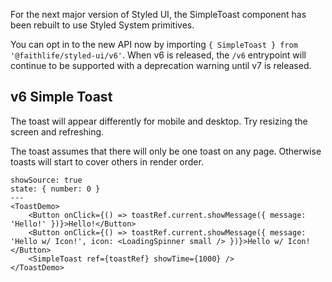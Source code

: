 For the next major version of Styled UI, the SimpleToast component has been rebuilt to use Styled System primitives.

You can opt in to the new API now by importing `{ SimpleToast } from '@faithlife/styled-ui/v6'`. When v6 is released, the `/v6` entrypoint will continue to be supported with a deprecation warning until v7 is released.

## v6 Simple Toast

The toast will appear differently for mobile and desktop. Try resizing the screen and refreshing.

The toast assumes that there will only be one toast on any page. Otherwise toasts will start to cover others in render order.

```react
showSource: true
state: { number: 0 }
---
<ToastDemo>
	<Button onClick={() => toastRef.current.showMessage({ message: 'Hello!' })}>Hello!</Button>
	<Button onClick={() => toastRef.current.showMessage({ message: 'Hello w/ Icon!', icon: <LoadingSpinner small /> })}>Hello w/ Icon!</Button>
	<SimpleToast ref={toastRef} showTime={1000} />
</ToastDemo>
```
